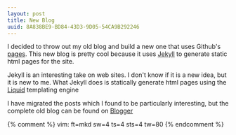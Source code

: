 ```yaml
---
layout: post
title: New Blog
uuid: 8A838BE9-BD84-43D3-9D05-54CA9B292246
---
```


I decided to throw out my old blog and build a new one that uses Github's
[pages](http://pages.github.com/). This new blog is pretty cool because it uses
[Jekyll](https://github.com/mojombo/jekyll/) to generate static html pages for
the site.

Jekyll is an interesting take on web sites. I don't know if it is a new idea,
but it is new to me. What Jekyll does is statically generate html pages using
the [Liquid](https://github.com/tobi/liquid) templating engine

I have migrated the posts which I found to be particularly interesting, but the
complete old blog can be found on [Blogger](http://eatnumber1.blogspot.com/)

{% comment %}
vim: ft=mkd sw=4 ts=4 sts=4 tw=80
{% endcomment %}
